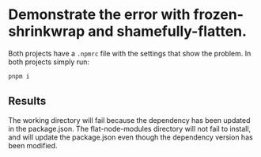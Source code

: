 # Demonstrate the error with frozen-shrinkwrap and shamefully-flatten.

Both projects have a `.npmrc` file with the settings that show the problem. In both projects simply run:

```bash
pnpm i
```

## Results

The working directory will fail because the dependency has been updated in the package.json. The flat-node-modules directory will not fail to install, and will update the package.json even though the dependency version has been modified.
